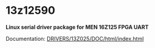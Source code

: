 # 13z12590

**Linux serial driver package for MEN 16Z125 FPGA UART**

Documentation: [DRIVERS/13Z025/DOC/html/index.html](DRIVERS/13Z025/DOC/html/index.html)
